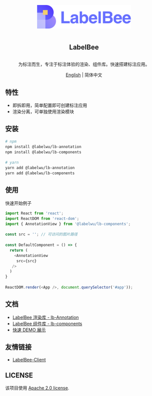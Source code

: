 <div align="center">
  <article style="display: flex; flex-direction: column; align-items: center; justify-content: center;">
      <p align="center"><img width="300" src="./docs/assets/logo.svg" /></p>
      <h1 style="width: 100%; text-align: center;">LabelBee</h1>
      <p>为标注而生，专注于标注体验的渲染、组件库。快速搭建标注应用。</p>
  </article>
  <a href="./README_en-US.md">English</a> | 简体中文

</div>

## 特性

- 即拆即用，简单配置即可创建标注应用
- 渲染分离，可单独使用渲染模块


## 安装

```bash
# npm
npm install @labelwu/lb-annotation
npm install @labelwu/lb-components

# yarn
yarn add @labelwu/lb-annotation
yarn add @labelwu/lb-components
```


## 使用

快速开始例子

```js
import React from 'react';
import ReactDOM from 'react-dom';
import { AnnotationView } from '@labelwu/lb-components';

const src = ''; // 可访问的图片路径

const DefaultComponent = () => {
  return (
    <AnnotationView
     src={src}
   />
  )
}

ReactDOM.render(<App />, document.querySelector('#app'));
```

## 文档

- [LabelBee 渲染库 - lb-Annotation](./packages/lb-annotation/README.md)
- [LabelBee 组件库 - lb-components](./packages/lb-components/README.md)
- [快速 DEMO 展示](./packages/lb-demo/README.md)

## 友情链接

- [LabelBee-Client](https://github.com/open-mmlab/labelwu-client)

## LICENSE

该项目使用 [Apache 2.0 license](./LICENSE).
